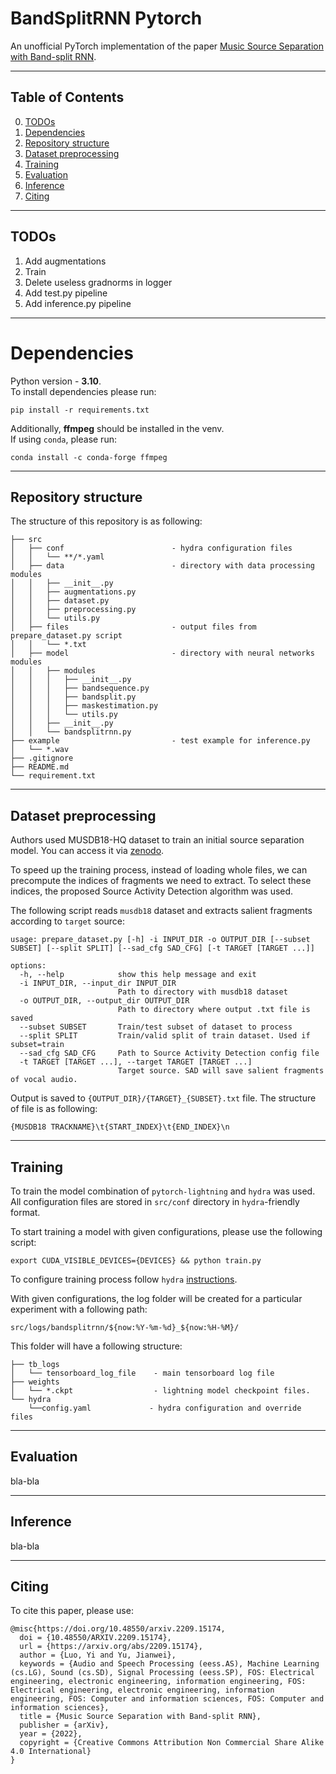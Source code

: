 # BandSplitRNN Pytorch

An unofficial PyTorch implementation of the paper [Music Source Separation with Band-split RNN](https://arxiv.org/pdf/2209.15174.pdf).

---
## Table of Contents
0. [TODOs](#todos)
1. [Dependencies](#dependencies)
2. [Repository structure](#structure)
3. [Dataset preprocessing](#preprocessing)
4. [Training](#train)
5. [Evaluation](#eval)
6. [Inference](#inference)
7. [Citing](#cite)



---
<a name="todos"/>

## TODOs

1. Add augmentations
2. Train
3. Delete useless gradnorms in logger
4. Add test.py pipeline
5. Add inference.py pipeline

---
<a name="dependencies"/>

# Dependencies

Python version - **3.10**.  
To install dependencies please run:
```
pip install -r requirements.txt
```
Additionally, **ffmpeg** should be installed in the venv.  
If using ``conda``, please run:
```
conda install -c conda-forge ffmpeg
```

---
<a name="structure"/>

## Repository structure
The structure of this repository is as following:
```
├── src
│   ├── conf                        - hydra configuration files
│   │   └── **/*.yaml               
│   ├── data                        - directory with data processing modules
│   │   ├── __init__.py             
│   │   ├── augmentations.py
│   │   ├── dataset.py
│   │   ├── preprocessing.py
│   │   └── utils.py
│   ├── files                       - output files from prepare_dataset.py script
│   │   └── *.txt
│   ├── model                       - directory with neural networks modules 
│   │   ├── modules
│   │   │   ├── __init__.py
│   │   │   ├── bandsequence.py
│   │   │   ├── bandsplit.py
│   │   │   ├── maskestimation.py
│   │   │   └── utils.py
│   │   ├── __init__.py
│   │   └── bandsplitrnn.py
├── example                         - test example for inference.py
│   └── *.wav
├── .gitignore
├── README.md 
└── requirement.txt
```

---
<a name="preprocessing"/>

## Dataset preprocessing

Authors used MUSDB18-HQ dataset to train an initial source separation model.
You can access it via [zenodo](https://zenodo.org/record/3338373#.Y_jrMC96D5g).

To speed up the training process, instead of loading whole files, 
we can precompute the indices of fragments we need to extract. 
To select these indices, the proposed Source Activity Detection algorithm was used.

The following script reads `musdb18` dataset and extracts salient fragments according to `target` source:
```
usage: prepare_dataset.py [-h] -i INPUT_DIR -o OUTPUT_DIR [--subset SUBSET] [--split SPLIT] [--sad_cfg SAD_CFG] [-t TARGET [TARGET ...]]

options:
  -h, --help            show this help message and exit
  -i INPUT_DIR, --input_dir INPUT_DIR
                        Path to directory with musdb18 dataset
  -o OUTPUT_DIR, --output_dir OUTPUT_DIR
                        Path to directory where output .txt file is saved
  --subset SUBSET       Train/test subset of dataset to process
  --split SPLIT         Train/valid split of train dataset. Used if subset=train
  --sad_cfg SAD_CFG     Path to Source Activity Detection config file
  -t TARGET [TARGET ...], --target TARGET [TARGET ...]
                        Target source. SAD will save salient fragments of vocal audio.

```
Output is saved to `{OUTPUT_DIR}/{TARGET}_{SUBSET}.txt` file. The structure of file is as following:
```
{MUSDB18 TRACKNAME}\t{START_INDEX}\t{END_INDEX}\n
```

---
<a name="train"/>

## Training

To train the model combination of `pytorch-lightning` and `hydra` was used.
All configuration files are stored in `src/conf` directory in `hydra`-friendly format.

To start training a model with given configurations, please use the following script:
```
export CUDA_VISIBLE_DEVICES={DEVICES} && python train.py
```
To configure training process follow `hydra` [instructions](https://hydra.cc/docs/advanced/override_grammar/basic/).

With given configurations, the log folder will be created for a particular experiment with a following path:
```
src/logs/bandsplitrnn/${now:%Y-%m-%d}_${now:%H-%M}/
```
This folder will have a following structure:
```
├── tb_logs
│   └── tensorboard_log_file    - main tensorboard log file 
├── weights
│   └── *.ckpt                  - lightning model checkpoint files.
└── hydra
    └──config.yaml             - hydra configuration and override files 
```

---
<a name="eval"/>

## Evaluation

bla-bla

---
<a name="inference"/>

## Inference

bla-bla

---
<a name="cite"/>

## Citing

To cite this paper, please use:
```
@misc{https://doi.org/10.48550/arxiv.2209.15174,
  doi = {10.48550/ARXIV.2209.15174},
  url = {https://arxiv.org/abs/2209.15174},
  author = {Luo, Yi and Yu, Jianwei},
  keywords = {Audio and Speech Processing (eess.AS), Machine Learning (cs.LG), Sound (cs.SD), Signal Processing (eess.SP), FOS: Electrical engineering, electronic engineering, information engineering, FOS: Electrical engineering, electronic engineering, information engineering, FOS: Computer and information sciences, FOS: Computer and information sciences},
  title = {Music Source Separation with Band-split RNN},
  publisher = {arXiv},
  year = {2022},
  copyright = {Creative Commons Attribution Non Commercial Share Alike 4.0 International}
}
```

